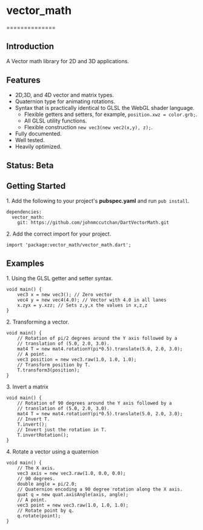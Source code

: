 # vector_math #
==============

## Introduction ##

A Vector math library for 2D and 3D applications.

## Features ##

* 2D,3D, and 4D vector and matrix types.
* Quaternion type for animating rotations.
* Syntax that is practically identical to GLSL the WebGL shader language.
	* Flexible getters and setters, for example, ```position.xwz = color.grb;```.
	* All GLSL utility functions.
	* Flexible construction ```new vec3(new vec2(x,y), z);```.
* Fully documented.
* Well tested.
* Heavily optimized.

## Status: Beta ##

## Getting Started ##

1\. Add the following to your project's **pubspec.yaml** and run ```pub install```.

```
dependencies:
  vector_math:
    git: https://github.com/johnmccutchan/DartVectorMath.git
```

2\. Add the correct import for your project. 

```
import 'package:vector_math/vector_math.dart';
```

## Examples ##

1\. Using the GLSL getter and setter syntax.

```
void main() {
	vec3 x = new vec3(); // Zero vector
	vec4 y = new vec4(4.0); // Vector with 4.0 in all lanes
	x.zyx = y.xzz; // Sets z,y,x the values in x,z,z
}
``` 

2\. Transforming a vector.


```
void main() {
	// Rotation of pi/2 degrees around the Y axis followed by a 
	// translation of (5.0, 2.0, 3.0).
	mat4 T = new mat4.rotationY(pi*0.5).translate(5.0, 2.0, 3.0);
	// A point.
	vec3 position = new vec3.raw(1.0, 1.0, 1.0);
	// Transform position by T.
	T.transform3(position);
}
```

3\. Invert a matrix

```
void main() {
	// Rotation of 90 degrees around the Y axis followed by a 
	// translation of (5.0, 2.0, 3.0).
	mat4 T = new mat4.rotationY(pi*0.5).translate(5.0, 2.0, 3.0);
	// Invert T.
	T.invert();
	// Invert just the rotation in T.
	T.invertRotation();
}
```

4\. Rotate a vector using a quaternion

```
void main() {
	// The X axis.
	vec3 axis = new vec3.raw(1.0, 0.0, 0.0);
	// 90 degrees.
	double angle = pi/2.0;
	// Quaternion encoding a 90 degree rotation along the X axis. 
	quat q = new quat.axisAngle(axis, angle);
	// A point.
	vec3 point = new vec3.raw(1.0, 1.0, 1.0);
	// Rotate point by q.
	q.rotate(point);
}
```
